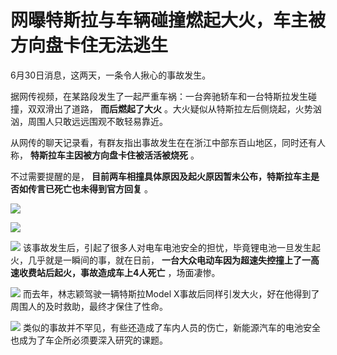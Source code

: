 

# 网曝特斯拉与车辆碰撞燃起大火，车主被方向盘卡住无法逃生

6月30日消息，这两天，一条令人揪心的事故发生。

据网传视频，在某路段发生了一起严重车祸：一台奔驰轿车和一台特斯拉发生碰撞，双双滑出了道路， **而后燃起了大火**
。大火疑似从特斯拉左后侧烧起，火势汹汹，周围人只敢远远围观不敢轻易靠近。

从网传的聊天记录看，有群友指出事故发生在在浙江中部东百山地区，同时还有人称， **特斯拉车主因被方向盘卡住被活活被烧死** 。

不过需要提醒的是， **目前两车相撞具体原因及起火原因暂未公布，特斯拉车主是否如传言已死亡也未得到官方回复** 。

![](https://inews.gtimg.com/om_bt/OPbM2sHDWKUm83ikjkNg67jhlRuMl7T4__SzLty6fKqBIAA/1000)

![](https://inews.gtimg.com/om_bt/O1xTURjqmOqLKtAo8NAqKB0DoOMzLet8cvHroo_XeSDAgAA/1000)

![](https://inews.gtimg.com/om_bt/OSUXakY7Acldj-IR8JrDIG_v06DQEjjX4D-mHE4uJmB0IAA/1000)
该事故发生后，引起了很多人对电车电池安全的担忧，毕竟锂电池一旦发生起火，几乎就是一瞬间的事，就在日前，
**一台大众电动车因为超速失控撞上了一高速收费站后起火，事故造成车上4人死亡** ，场面凄惨。

![](https://inews.gtimg.com/om_bt/OL98SDkKW0ZsMozf-pmKlfuJMs_t3WvXebJX7D7VPgankAA/1000)
而去年，林志颖驾驶一辆特斯拉Model X事故后同样引发大火，好在他得到了周围人的及时救助，最终才保住了性命。

![](https://inews.gtimg.com/om_bt/OSnuVNe0nT9DGM9jvtIjWt2pZ3BIZCUK-o3QnoT9xDO98AA/1000)
类似的事故并不罕见，有些还造成了车内人员的伤亡，新能源汽车的电池安全也成为了车企所必须要深入研究的课题。

